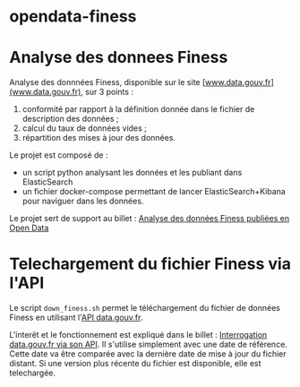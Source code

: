# opendata-finess
Analyse des donnees Finess 
==========================

Analyse des donnnées Finess, disponible sur le site 
[www.data.gouv.fr](www.data.gouv.fr), sur 3 points :

1. conformité par rapport à la définition donnée dans le fichier de description des données ;
2. calcul du taux de données vides ;
3. répartition des mises à jour des données.

Le projet est composé de :

* un script python analysant les données et les publiant dans ElasticSearch
* un fichier docker-compose permettant de lancer ElasticSearch+Kibana pour naviguer dans les données.

Le projet sert de support au billet : [Analyse des données Finess publiées en Open Data](http://www.opikanoba.org/sante/finess_etalab)

# Telechargement du fichier Finess via l'API
Le script `down_finess.sh` permet le téléchargement du fichier de données Finess en utilisant l'[API data.gouv.fr](https://www.data.gouv.fr/fr/apidoc/).

L'interêt et le fonctionnement est expliqué dans le billet : [Interrogation data.gouv.fr via son API](http://www.opikanoba.org/sante/finess_api).
Il s'utilise simplement avec une date de référence. Cette date va être comparée avec la dernière date de mise à jour du fichier distant.
Si une version plus récente du fichier est disponible, elle est telechargée.


